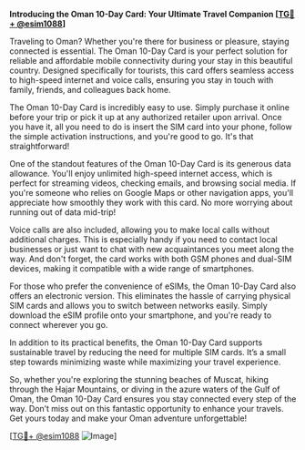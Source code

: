 **Introducing the Oman 10-Day Card: Your Ultimate Travel Companion [[TG💪+ @esim1088](https://t.me/s/esim1088)]**

Traveling to Oman? Whether you're there for business or pleasure, staying connected is essential. The Oman 10-Day Card is your perfect solution for reliable and affordable mobile connectivity during your stay in this beautiful country. Designed specifically for tourists, this card offers seamless access to high-speed internet and voice calls, ensuring you stay in touch with family, friends, and colleagues back home.

The Oman 10-Day Card is incredibly easy to use. Simply purchase it online before your trip or pick it up at any authorized retailer upon arrival. Once you have it, all you need to do is insert the SIM card into your phone, follow the simple activation instructions, and you're good to go. It's that straightforward! 

One of the standout features of the Oman 10-Day Card is its generous data allowance. You'll enjoy unlimited high-speed internet access, which is perfect for streaming videos, checking emails, and browsing social media. If you're someone who relies on Google Maps or other navigation apps, you'll appreciate how smoothly they work with this card. No more worrying about running out of data mid-trip!

Voice calls are also included, allowing you to make local calls without additional charges. This is especially handy if you need to contact local businesses or just want to chat with new acquaintances you meet along the way. And don't forget, the card works with both GSM phones and dual-SIM devices, making it compatible with a wide range of smartphones.

For those who prefer the convenience of eSIMs, the Oman 10-Day Card also offers an electronic version. This eliminates the hassle of carrying physical SIM cards and allows you to switch between networks easily. Simply download the eSIM profile onto your smartphone, and you're ready to connect wherever you go.

In addition to its practical benefits, the Oman 10-Day Card supports sustainable travel by reducing the need for multiple SIM cards. It’s a small step towards minimizing waste while maximizing your travel experience.

So, whether you're exploring the stunning beaches of Muscat, hiking through the Hajar Mountains, or diving in the azure waters of the Gulf of Oman, the Oman 10-Day Card ensures you stay connected every step of the way. Don’t miss out on this fantastic opportunity to enhance your travels. Get yours today and make your Oman adventure unforgettable!

[[TG💪+ @esim1088](https://t.me/s/esim1088) ![Image](https://i.postimg.cc/Y0z9fWf4/image.png)]